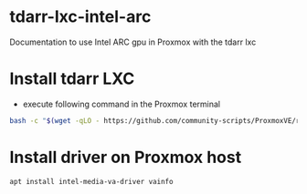 # tdarr-lxc-intel-arc
Documentation to use Intel ARC gpu in Proxmox with the tdarr lxc

# Install tdarr LXC
- execute following command in the Proxmox terminal
```bash
bash -c "$(wget -qLO - https://github.com/community-scripts/ProxmoxVE/raw/main/ct/tdarr.sh)"
```

# Install driver on Proxmox host
```bash
apt install intel-media-va-driver vainfo
```

